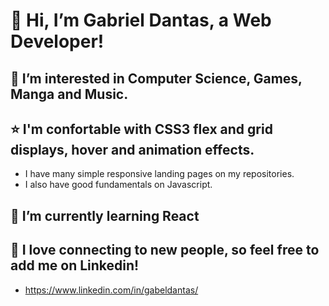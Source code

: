  # 👋 Hi, I’m Gabriel Dantas, a Web Developer!

## 👀 I’m interested in Computer Science, Games, Manga and Music.

## ⭐ I'm confortable with CSS3 flex and grid displays, hover and animation effects.
- I have many simple responsive landing pages on my repositories.
- I also have good fundamentals on Javascript.

## 🌱 I’m currently learning React

## 🤝 I love connecting to new people, so feel free to add me on Linkedin!
- https://www.linkedin.com/in/gabeldantas/
